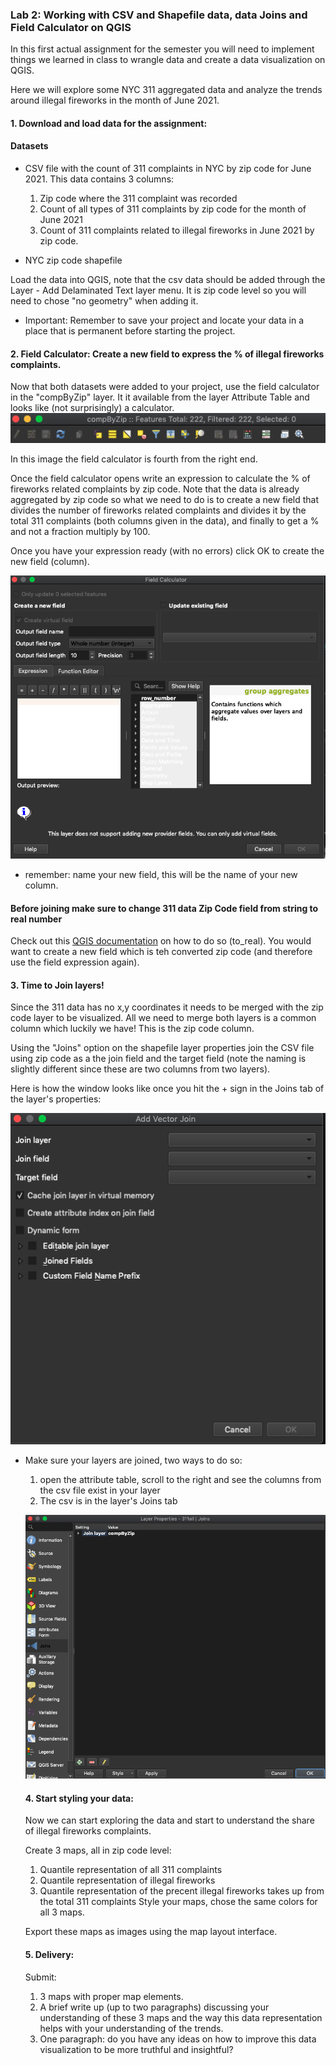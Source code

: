 ### Lab 2: Working with CSV and Shapefile data, data Joins and Field Calculator on QGIS

In this first actual assignment for the semester you will need to implement things we learned in class to wrangle data and create a data visualization on QGIS.

Here we will explore some NYC 311 aggregated data and analyze the trends around illegal fireworks in the month of June 2021.  


#### 1. Download and load data for the assignment:
#### Datasets
- CSV file with the count of 311 complaints in NYC by zip code for June 2021. This data contains 3 columns:
  1. Zip code where the 311 complaint was recorded
  2. Count of all types of 311 complaints by zip code for the month of June 2021
  3. Count of 311 complaints related to illegal fireworks in June 2021 by zip code.

- NYC zip code shapefile

Load the data into QGIS, note that the csv data should be added through the Layer - Add Delaminated Text layer menu. It is zip code level so you will need to chose "no geometry" when adding it.

* Important: Remember to save your project and locate your data in a place that is permanent before starting the project.


#### 2. Field Calculator: Create a new field to express the % of illegal fireworks complaints.

Now that both datasets were added to your project, use the field calculator in the "compByZip" layer. It it available from the layer Attribute Table and looks like (not surprisingly) a calculator. ![.](https://github.com/avigailvantu/UDM2021/blob/main/class2/field_calc_Icon.png)

In this image the field calculator is fourth from the right end.

Once the field calculator opens write an expression to calculate the % of fireworks related complaints by zip code. Note that the data is already aggregated by zip code so what we need to do is to create a new field that divides the number of fireworks related complaints and divides it by the total 311 complaints (both columns given in the data), and finally to get a % and not a fraction multiply by 100.

Once you have your expression ready (with no errors) click OK to create the new field (column).

![.](https://github.com/avigailvantu/UDM2021/blob/main/class2/fieldCalc.png)

- remember:  name your new field, this will be the name of your new column.

#### Before joining make sure to change 311 data Zip Code field from string to real number

Check out this [QGIS documentation](https://docs.qgis.org/2.14/en/docs/user_manual/working_with_vector/expression.html) on how to do so (to_real). You would want to create a new field which is teh converted zip code (and therefore use the field expression again). 

#### 3. Time to Join layers!

Since the 311 data has no x,y coordinates it needs to be merged with the zip code layer to be visualized. All we need to merge both layers is a common column which luckily we have! This is the zip code column.

Using the "Joins" option on the shapefile layer properties join the CSV file using zip code as a the join field and the target field (note the naming is slightly different since these are two columns from two layers).

Here is how the window looks like once you hit the + sign in the Joins tab of the layer's properties:

![.](https://github.com/avigailvantu/UDM2021/blob/main/class2/joins_window.png)

- Make sure your layers are joined, two ways to do so:
  1. open the attribute table, scroll to the right and see the columns from the csv file exist in your layer
  2. The csv is in the layer's Joins tab

  ![.](https://github.com/avigailvantu/UDM2021/blob/main/class2/JoinsTab.png)  

  #### 4. Start styling your data:

  Now we can start exploring the data and start to understand the share of illegal fireworks complaints.

  Create 3 maps, all in zip code level:
  1. Quantile representation of all 311 complaints
  2. Quantile representation of illegal fireworks
  3. Quantile representation of the precent illegal fireworks takes up from the total 311 complaints
  Style your maps, chose the same colors for all 3 maps.


  Export these maps as images using the map layout interface.

  #### 5. Delivery:
   Submit:
  1. 3 maps with proper map elements.
  2. A brief write up (up to two paragraphs) discussing your understanding of these 3 maps and the way this data representation helps with your understanding of the trends.
  3. One paragraph: do you have any ideas on how to improve this data visualization to be more truthful and insightful?
